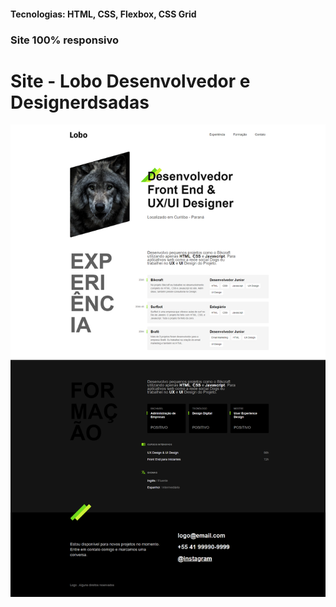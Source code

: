 <h4>Tecnologias: HTML, CSS, Flexbox, CSS Grid</h4>
<h3>Site 100% responsivo</h3>

# Site - Lobo Desenvolvedor e Designerdsadas
<img src="https://github.com/dieegobs/Lobo---Desenvolvedor-e-Designer/blob/main/img/lobo.png?raw=true"/>
